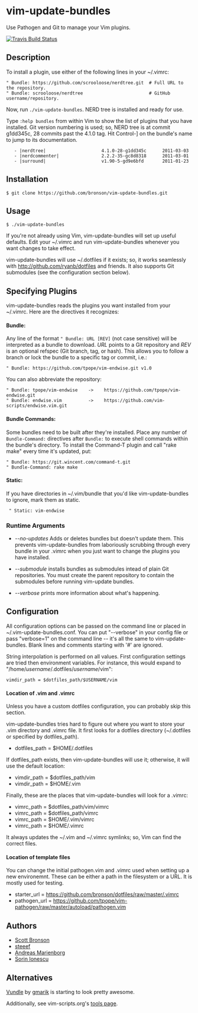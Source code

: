# vim-update-bundles

Use Pathogen and Git to manage your Vim plugins.

[![Travis Build Status](http://travis-ci.org/bronson/vim-update-bundles.png)](http://travis-ci.org/bronson/vim-update-bundles)


## Description

To install a plugin, use either of the following lines in your ~/.vimrc:

    " Bundle: https://github.com/scrooloose/nerdtree.git  # Full URL to the repository.
    " Bundle: scrooloose/nerdtree                         # GitHub username/repository. 

Now, run `./vim-update-bundles`. NERD tree is installed and ready for use.

Type `:help bundles` from within Vim to show the list of plugins that you have installed.
Git version numbering is used; so, NERD tree is at commit g1dd345c, 28 commits past the 4.1.0 tag.
Hit Control-] on the bundle's name to jump to its documentation.

       - |nerdtree|                     4.1.0-28-g1dd345c      2011-03-03
       - |nerdcommenter|                2.2.2-35-gc8d8318      2011-03-01
       - |surround|                     v1.90-5-gd9e6bfd       2011-01-23


## Installation

    $ git clone https://github.com/bronson/vim-update-bundles.git


## Usage

    $ ./vim-update-bundles

If you're not already using Vim, vim-update-bundles will set up useful
defaults. Edit your ~/.vimrc and run vim-update-bundles whenever you want
changes to take effect.

vim-update-bundles will use ~/.dotfiles if it exists; so, it works seamlessly
with <http://github.com/ryanb/dotfiles> and friends. It also supports Git
submodules (see the configuration section below).


## Specifying Plugins

vim-update-bundles reads the plugins you want installed from your ~/.vimrc.
Here are the directives it recognizes:

#### Bundle:

Any line of the format `" Bundle: URL [REV]` (not case sensitive) will be
interpreted as a bundle to download.  _URL_ points to a Git repository and
_REV_ is an optional refspec (Git branch, tag, or hash). This allows you to
follow a branch or lock the bundle to a specific tag or commit, i.e.:

    " Bundle: https://github.com/tpope/vim-endwise.git v1.0

You can also abbreviate the repository:

    " Bundle: tpope/vim-endwise    ->    https://github.com/tpope/vim-endwise.git
    " Bundle: endwise.vim          ->    https://github.com/vim-scripts/endwise.vim.git

#### Bundle Commands:

Some bundles need to be built after they're installed. Place any number of
`Bundle-Command:` directives after `Bundle:` to execute shell commands within
the bundle's directory. To install the Command-T plugin and call "rake make"
every time it's updated, put:

    " Bundle: https://git.wincent.com/command-t.git
    " Bundle-Command: rake make

#### Static:

If you have directories in ~/.vim/bundle that you'd like vim-update-bundles to
ignore, mark them as static.

     " Static: vim-endwise 


### Runtime Arguments

* _-\-no-updates_ Adds or deletes bundles but doesn't update them.
  This prevents vim-update-bundles from laboriously scrubbing through every
  bundle in your .vimrc when you just want to change the plugins you have installed.

* _-\-submodule_ installs bundles as submodules intead of plain Git
  repositories. You must create the parent repository to contain the
  submodules before running vim-update bundles.

* _-\-verbose_ prints more information about what's happening.


## Configuration

All configuration options can be passed on the command line or placed in
~/.vim-update-bundles.conf. You can put "-\-verbose" in your config file or
pass "verbose=1" on the command line -- it's all the same to
vim-update-bundles. Blank lines and comments starting with '#' are ignored.

String interpolation is performed on all values. First configuration settings
are tried then environment variables. For instance, this would expand to
"/home/_username_/.dotfiles/_username_/vim":

    vimdir_path = $dotfiles_path/$USERNAME/vim

#### Location of .vim and .vimrc

Unless you have a custom dotfiles configuration, you can probably skip this
section.

vim-update-bundles tries hard to figure out where you want to store your .vim
directory and .vimrc file. It first looks for a dotfiles directory (~/.dotfiles
or specified by dotfiles\_path).

* dotfiles\_path = $HOME/.dotfiles

If dotfiles\_path exists, then vim-update-bundles will use it; otherwise, it
will use the default location:

* vimdir\_path = $dotfiles\_path/vim
* vimdir\_path = $HOME/.vim

Finally, these are the places that vim-update-bundles will look for a .vimrc:

* vimrc\_path = $dotfiles\_path/vim/vimrc
* vimrc\_path = $dotfiles\_path/vimrc
* vimrc\_path = $HOME/.vim/vimrc
* vimrc\_path = $HOME/.vimrc

It always updates the ~/.vim and ~/.vimrc symlinks; so, Vim can find the correct
files.

#### Location of template files

You can change the initial pathogen.vim and .vimrc used when setting up a new
environemnt. These can be either a path in the filesystem or a URL. It is
mostly used for testing.

* starter\_url = https://github.com/bronson/dotfiles/raw/master/.vimrc
* pathogen\_url = https://github.com/tpope/vim-pathogen/raw/master/autoload/pathogen.vim


## Authors

* [Scott Bronson](http://github.com/bronson)
* [steeef](http://github.com/steeef)
* [Andreas Marienborg](http://github.com/omega)
* [Sorin Ionescu](http://github.com/sorin-ionescu)


## Alternatives

[Vundle](http://github.com/gmarik/vundle) by [gmarik](http://github.com/gmarik) is starting to look pretty awesome. 

Additionally, see vim-scripts.org's [tools page](http://vim-scripts.org/vim/tools.html).

